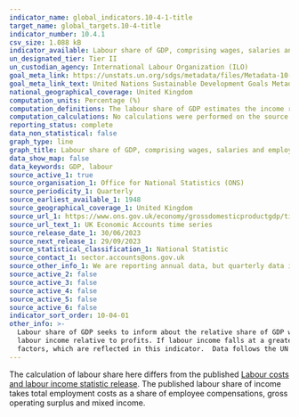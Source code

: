 ```yaml
---
indicator_name: global_indicators.10-4-1-title
target_name: global_targets.10-4-title
indicator_number: 10.4.1
csv_size: 1.088 kB
indicator_available: Labour share of GDP, comprising wages, salaries and employers social contributions
un_designated_tier: Tier II
un_custodian_agency: International Labour Organization (ILO)
goal_meta_link: https://unstats.un.org/sdgs/metadata/files/Metadata-10-04-01.pdf
goal_meta_link_text: United Nations Sustainable Development Goals Metadata (PDF 190 KB)
national_geographical_coverage: United Kingdom
computation_units: Percentage (%)
computation_definitions: The labour share of GDP estimates the income received by labour in the generation of value added, which includes the compensation of employees.
computation_calculations: No calculations were performed on the source data.
reporting_status: complete
data_non_statistical: false
graph_type: line
graph_title: Labour share of GDP, comprising wages, salaries and employers social contributions
data_show_map: false
data_keywords: GDP, labour
source_active_1: true
source_organisation_1: Office for National Statistics (ONS)
source_periodicity_1: Quarterly
source_earliest_available_1: 1948
source_geographical_coverage_1: United Kingdom
source_url_1: https://www.ons.gov.uk/economy/grossdomesticproductgdp/timeseries/ihxp/ukea
source_url_text_1: UK Economic Accounts time series
source_release_date_1: 30/06/2023
source_next_release_1: 29/09/2023
source_statistical_classification_1: National Statistic
source_contact_1: sector.accounts@ons.gov.uk
source_other_info_1: We are reporting annual data, but quarterly data is available from the source.
source_active_2: false
source_active_3: false
source_active_4: false
source_active_5: false
source_active_6: false
indicator_sort_order: 10-04-01
other_info: >-
  Labour share of GDP seeks to inform about the relative share of GDP which accrues to workers as compared to the share which accrues to capital in each reference period.  In periods of economic recession this figure provides an indication of the extent to which falling output reduces
  labour income relative to profits. If labour income falls at a greater rate than profits, the labour income share will be expected to fall. Increased production and GDP often lead to improved living standards, depending on the distribution of real income and public policy among other
  factors, which are reflected in this indicator.  Data follows the UN specification for this indicator. This indicator has been identified in collaboration with topic experts.
---
```

The calculation of labour share here differs from the published [Labour costs and labour income statistic release](https://www.ons.gov.uk/economy/economicoutputandproductivity/productivitymeasures/bulletins/labourcostsandlabourincomeuk/2021). The published labour share of income takes total employment costs as a share of employee compensations, gross operating surplus and mixed income.